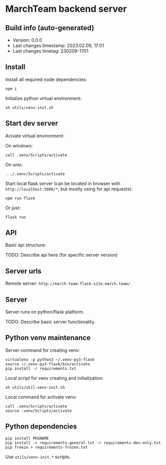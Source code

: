 <!--
 @since 2023.02.09, 16:49
 @changed 2023.02.09, 16:49
-->

# MarchTeam backend server


## Build info (auto-generated)

- Version: 0.0.0
- Last changes timestamp: 2023.02.09, 17:01
- Last changes timetag: 230209-1701


## Install

Install all required node dependencies:

```
npm i
```

Initialize python virtual environment:

```
sh utils/venv-init.sh
```


## Start dev server

Acivate virtual environment:

On windows:

```
call .venv/Scripts/activate
```

On unix:

```
. ./.venv/Scripts/activate
```

Start local flask server (can be located in browser with `http://localhost:5000/*`, but mostly using for api requests):

```
npm run flask
```

Or just:

```
flask run
```


## API

Basic api structure:

TODO: Describe api here (for specific server version)


## Server urls

Remote server: `http://march-team-flask-site.march.team/`


## Server

Server runs on python/flask platform.

TODO: Describe basic server functionality.


## Python venv maintenance

Server command for creating venv:

```
virtualenv -p python3 ~/.venv-py3-flask
source ~/.venv-py3-flask/bin/activate
pip install -r requirements.txt
```

Local script for venv creating and initialization:

```
sh utils/util-venv-init.sh
```

Local command for activate venv:

```
call .venv/Scripts/activate
source .venv/Scripts/activate
```


## Python dependencies

```
pip install PKGNAME
pip install -r requirements-general.txt -r requirements-dev-only.txt
pip freeze > requirements-frozen.txt
```

Use `utils/venv-init.*` scripts.


